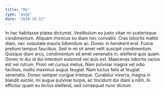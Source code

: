 ```yaml
---
title: "Me"
type: "page"
date: "2018-10-11"
---
```


In hac habitasse platea dictumst. Vestibulum eu justo vitae mi scelerisque condimentum. Aliquam rhoncus eu diam nec convallis. Cras lobortis mattis diam, nec vulputate mauris bibendum ac. Donec in hendrerit erat. Fusce pretium tempus faucibus. Sed in mi sit amet velit suscipit condimentum. Quisque diam arcu, condimentum sit amet venenatis in, eleifend quis quam. Donec in dui id dui interdum euismod vel quis est. Maecenas lobortis varius est vel rutrum. Proin vel cursus metus. Nam pulvinar magna vel odio facilisis, mollis maximus augue feugiat. Nam luctus felis at feugiat venenatis. Donec semper congue tristique. Curabitur viverra, magna in blandit auctor, mi augue pulvinar turpis, ac tincidunt dui diam a nibh. In efficitur quam eu lectus eleifend, sed consequat nunc dictum.
